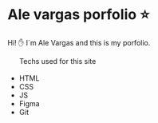# Ale vargas porfolio :star:

Hi! :hand: I´m Ale Vargas and this is my porfolio.
<ul>Techs used for this site
<br><br>
  <li>HTML </li>
  <li>CSS</li>
  <li>JS</li>
  <li>Figma</li>
  <li>Git</li>
</ul>
